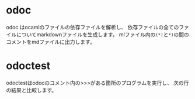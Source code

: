 # odoc

odoc はocamlのファイルの依存ファイルを解析し、
依存ファイルの全てのファイルについてmarkdownファイルを生成します。
mlファイル内の`(*|`と`*)`の間のコメントをmdファイルに出力します。

# odoctest

odoctestはodocのコメント内の>>>がある箇所のプログラムを実行し、
次の行の結果と比較します。

